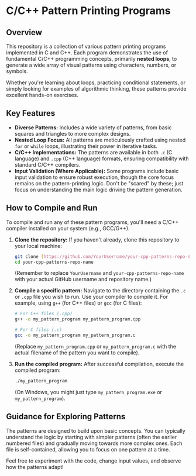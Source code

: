 # C/C++ Pattern Printing Programs

## Overview

This repository is a collection of various pattern printing programs implemented in C and C++. Each program demonstrates the use of fundamental C/C++ programming concepts, primarily **nested loops**, to generate a wide array of visual patterns using characters, numbers, or symbols.

Whether you're learning about loops, practicing conditional statements, or simply looking for examples of algorithmic thinking, these patterns provide excellent hands-on exercises.

## Key Features

* **Diverse Patterns:** Includes a wide variety of patterns, from basic squares and triangles to more complex designs.
* **Nested Loop Focus:** All patterns are meticulously crafted using nested `for` or `while` loops, illustrating their power in iterative tasks.
* **C/C++ Implementations:** The patterns are available in both `.c` (C language) and `.cpp` (C++ language) formats, ensuring compatibility with standard C/C++ compilers.
* **Input Validation (Where Applicable):** Some programs include basic input validation to ensure robust execution, though the core focus remains on the pattern-printing logic. Don't be "scared" by these; just focus on understanding the main logic driving the pattern generation.

## How to Compile and Run

To compile and run any of these pattern programs, you'll need a C/C++ compiler installed on your system (e.g., GCC/G++).

1.  **Clone the repository:**
    If you haven't already, clone this repository to your local machine:
    ```bash
    git clone [https://github.com/YourUsername/your-cpp-patterns-repo-name.git](https://github.com/YourUsername/your-cpp-patterns-repo-name.git)
    cd your-cpp-patterns-repo-name
    ```
    (Remember to replace `YourUsername` and `your-cpp-patterns-repo-name` with your actual GitHub username and repository name.)

2.  **Compile a specific pattern:**
    Navigate to the directory containing the `.c` or `.cpp` file you wish to run. Use your compiler to compile it. For example, using `g++` (for C++ files) or `gcc` (for C files):

    ```bash
    # For C++ files (.cpp)
    g++ -o my_pattern_program my_pattern_program.cpp

    # For C files (.c)
    gcc -o my_pattern_program my_pattern_program.c
    ```
    (Replace `my_pattern_program.cpp` or `my_pattern_program.c` with the actual filename of the pattern you want to compile).

3.  **Run the compiled program:**
    After successful compilation, execute the compiled program:

    ```bash
    ./my_pattern_program
    ```
    (On Windows, you might just type `my_pattern_program.exe` or `my_pattern_program`).

## Guidance for Exploring Patterns

The patterns are designed to build upon basic concepts. You can typically understand the logic by starting with simpler patterns (often the earlier numbered files) and gradually moving towards more complex ones. Each file is self-contained, allowing you to focus on one pattern at a time.

Feel free to experiment with the code, change input values, and observe how the patterns adapt!
